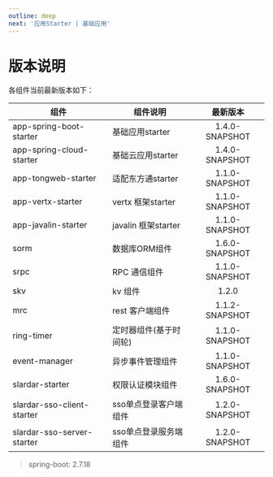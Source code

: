 ```yaml
---
outline: deep
next: '应用Starter | 基础应用'
---
```


# 版本说明
各组件当前最新版本如下：

| 组件                  | 组件说明        | 最新版本      |  
| -------------------- | ----------     | :---------------:|
| app-spring-boot-starter          |  基础应用starter  | 1.4.0-SNAPSHOT    |
| app-spring-cloud-starter          |  基础云应用starter  | 1.4.0-SNAPSHOT    |
| app-tongweb-starter  |  适配东方通starter | 1.1.0-SNAPSHOT    |
| app-vertx-starter    |  vertx 框架starter  | 1.1.0-SNAPSHOT    |
| app-javalin-starter    |  javalin 框架starter  | 1.1.0-SNAPSHOT    |
| sorm                 |  数据库ORM组件       | 1.6.0-SNAPSHOT    |
| srpc                 |  RPC 通信组件        | 1.1.0-SNAPSHOT    |
| skv                  |  kv 组件            | 1.2.0             |
| mrc                  |  rest 客户端组件    | 1.1.2-SNAPSHOT    |
| ring-timer           |  定时器组件(基于时间轮)    | 1.1.0-SNAPSHOT    |
| event-manager        |  异步事件管理组件   | 1.1.0-SNAPSHOT    |
| slardar-starter        |  权限认证模块组件   | 1.6.0-SNAPSHOT    |
| slardar-sso-client-starter        |  sso单点登录客户端组件   | 1.2.0-SNAPSHOT    |
| slardar-sso-server-starter        |  sso单点登录服务端组件   | 1.2.0-SNAPSHOT    |

> spring-boot: 2.7.18
